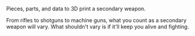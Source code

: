 Pieces, parts, and data to 3D print a secondary weapon.

From rifles to shotguns to machine guns, what you count as a secondary weapon will vary.
What shouldn't vary is if it'll keep you alive and fighting.
